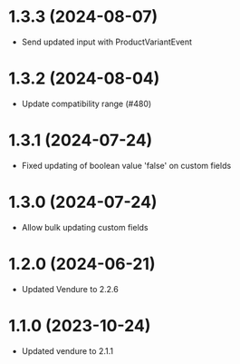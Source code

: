 # 1.3.3 (2024-08-07)

- Send updated input with ProductVariantEvent

# 1.3.2 (2024-08-04)

- Update compatibility range (#480)

# 1.3.1 (2024-07-24)

- Fixed updating of boolean value 'false' on custom fields

# 1.3.0 (2024-07-24)

- Allow bulk updating custom fields

# 1.2.0 (2024-06-21)

- Updated Vendure to 2.2.6

# 1.1.0 (2023-10-24)

- Updated vendure to 2.1.1

